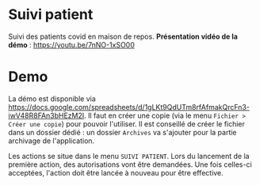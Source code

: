 # Suivi patient

Suivi des patients covid en maison de repos. 
**Présentation vidéo de la démo** : https://youtu.be/7nNO-1xSO00

# Demo

La démo est disponible via https://docs.google.com/spreadsheets/d/1gLKt9QdUTm8rfAfmakQrcFn3-iwV48R8FAn3bHEzM2I. 
Il faut en créer une copie (via le menu `Fichier > Créer une copie`) pour pouvoir l'utiliser. 
Il est conseillé de créer le fichier dans un dossier dédié : un dossier `Archives` va s'ajouter pour la partie archivage de l'application.

Les actions se situe dans le menu `SUIVI PATIENT`. Lors du lancement de la première action, des autorisations vont être demandées. 
Une fois celles-ci acceptées, l'action doit être lancée à nouveau pour être effective.
